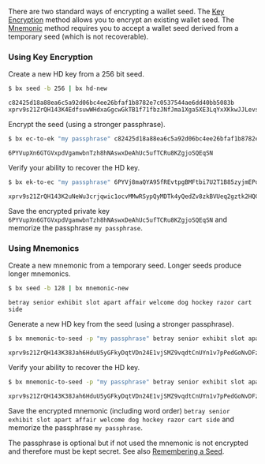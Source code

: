 There are two standard ways of encrypting a wallet seed. The [Key Encryption](#using-key-encryption) method allows you to encrypt an existing wallet seed. The [Mnemonic](#using-mnemonics) method requires you to accept a wallet seed derived from a temporary seed (which is not recoverable).

### Using Key Encryption
Create a new HD key from a 256 bit seed.
```sh
$ bx seed -b 256 | bx hd-new
```
```
c82425d18a88ea6c5a92d06bc4ee26bfaf1b8782e7c0537544ae6dd40bb5083b
xprv9s21ZrQH143K4EdfsuwWHdxaGgcwGkTB1f71fbzJNfJma1Xga5XE3LqYxXKkwJJLevsp16iDRyk35MwvmKEEyyqLkHQVziTNs6VtPr1xGM8
```

Encrypt the seed (using a stronger passphrase).
```sh
$ bx ec-to-ek "my passphrase" c82425d18a88ea6c5a92d06bc4ee26bfaf1b8782e7c0537544ae6dd40bb5083b
```
```
6PYVupXn6GTGVxpdVgamwbnTzh8hNAswxDeAhUc5ufTCRu8KZgjoSQEqSN
```

Verify your ability to recover the HD key.

```sh
$ bx ek-to-ec "my passphrase" 6PYVj8maQYA95fREvtpgBMFtbi7U2T1B85zyjmEPqC7MknXowoV7yKzHXL | bx hd-new
```
```
xprv9s21ZrQH143K2uNeWu3crjqwic1ocvMMwRSypQyMDTk4yQedZv8zkBVUeq2gztk2HQCAvqNLhUfcHhbD1RGFQ1TTqDSWfTLW4qkxsPMdjNG
```

Save the encrypted private key `6PYVupXn6GTGVxpdVgamwbnTzh8hNAswxDeAhUc5ufTCRu8KZgjoSQEqSN` and memorize the passphrase `my passphrase`.

### Using Mnemonics
Create a new mnemonic from a temporary seed. Longer seeds produce longer mnemonics.
```sh
$ bx seed -b 128 | bx mnemonic-new
```
```
betray senior exhibit slot apart affair welcome dog hockey razor cart side
```

Generate a new HD key from the seed (using a stronger passphrase).
```sh
$ bx mnemonic-to-seed -p "my passphrase" betray senior exhibit slot apart affair welcome dog hockey razor cart side | bx hd-new
```
```
xprv9s21ZrQH143K38Jah6HduU5yGFkyDqtVDn24E1vjSMZ9vqdtCnUYn1v7pPedGoNvDFzjUG77VuYjWptQLsbCzqMy3AYXaWWFo7cbAvBxPqa
```

Verify your ability to recover the HD key.

```sh
$ bx mnemonic-to-seed -p "my passphrase" betray senior exhibit slot apart affair welcome dog hockey razor cart side | bx hd-new
```
```
xprv9s21ZrQH143K38Jah6HduU5yGFkyDqtVDn24E1vjSMZ9vqdtCnUYn1v7pPedGoNvDFzjUG77VuYjWptQLsbCzqMy3AYXaWWFo7cbAvBxPqa
```

Save the encrypted mnemonic (including word order) `betray senior exhibit slot apart affair welcome dog hockey razor cart side` and memorize the passphrase `my passphrase`.

The passphrase is optional but if not used the mnemonic is not encrypted and therefore must be kept secret. See also [Remembering a Seed](How-to-Remember-a-Wallet-Seed).